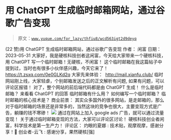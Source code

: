 # 用 ChatGPT 生成临时邮箱网站，通过谷歌广告变现

> 原文：[`www.yuque.com/for_lazy/thfiu8/wcd563igt2d9deyq`](https://www.yuque.com/for_lazy/thfiu8/wcd563igt2d9deyq)

<ne-h2 id="5205a2eb" data-lake-id="5205a2eb"><ne-heading-ext><ne-heading-anchor></ne-heading-anchor><ne-heading-fold></ne-heading-fold></ne-heading-ext><ne-heading-content><ne-text id="u9c5cd831">(22 赞)用 ChatGPT 生成临时邮箱网站，通过谷歌广告变现</ne-text></ne-heading-content></ne-h2> <ne-p id="ub91663b6" data-lake-id="ub91663b6"><ne-text id="u26bb56dd">作者： 闲富</ne-text></ne-p> <ne-p id="uec52af3e" data-lake-id="uec52af3e"><ne-text id="uc26c0d5c">日期：2023-05-31</ne-text></ne-p> <ne-p id="u732eb046" data-lake-id="u732eb046"><ne-text id="u9098039d" ne-bold="true">大家好，我是硬核科技创者这闲富，今天给大家带来一个硬核科技，用 ChatGPT 写一个临时邮箱！无硬核，不闲富！</ne-text></ne-p> <ne-p id="u957381c3" data-lake-id="u957381c3"><ne-text id="uf2681dd5" ne-bold="true">这个临时邮箱在我这篇帖子中提到过，当时也有很多小伙伴感兴趣，今天它来了！</ne-text></ne-p> <ne-p id="u35012f91" data-lake-id="u35012f91">[<ne-text id="u72757ff4">https://t.zsxq.com/0e0GLKd2q</ne-text>](https://t.zsxq.com/0e0GLKd2q)</ne-p> <ne-p id="u4cc9721e" data-lake-id="u4cc9721e"><ne-text id="u7e8dde5b">大家先来体验：  </ne-text>[<ne-text id="ua90e5d14">http://mail.xianfu.club/</ne-text>](http://mail.xianfu.club) <ne-text id="u99a67354">临时网站刚上线，大家轻虐，个别邮箱发送之后的正文解析有问题, 如果有问题，可以评论区报错！</ne-text></ne-p> <ne-p id="u5e412b61" data-lake-id="u5e412b61"><ne-text id="u1537c533">对了，整个网站的前后端代码都是由 ChatGPT 生成！</ne-text></ne-p> <ne-h1 id="9039450f" data-lake-id="9039450f"><ne-heading-ext><ne-heading-anchor></ne-heading-anchor><ne-heading-fold></ne-heading-fold></ne-heading-ext> <ne-heading-content></ne-heading-content></ne-h1> <ne-h2 id="6cf0e1a7" data-lake-id="6cf0e1a7"><ne-heading-ext><ne-heading-anchor></ne-heading-anchor><ne-heading-fold></ne-heading-fold></ne-heading-ext><ne-heading-content><ne-text id="u932c3bc9">什么是临时邮箱？</ne-text></ne-heading-content></ne-h2> <ne-p id="ufa0f1396" data-lake-id="ufa0f1396"><ne-text id="u8b5596f3">来看看 ChatGPT 的回答</ne-text></ne-p> <ne-h2 id="accf3e6e" data-lake-id="accf3e6e"><ne-heading-ext><ne-heading-anchor></ne-heading-anchor><ne-heading-fold></ne-heading-fold></ne-heading-ext><ne-heading-content><ne-text id="u0c7fb660">临时邮箱有什么用？</ne-text></ne-heading-content></ne-h2> <ne-h2 id="1d87a555" data-lake-id="1d87a555"><ne-heading-ext><ne-heading-anchor></ne-heading-anchor><ne-heading-fold></ne-heading-fold></ne-heading-ext><ne-heading-content><ne-text id="u9658bd74">如何编写一个临时邮箱？</ne-text></ne-heading-content></ne-h2> <ne-h2 id="c26ebf24" data-lake-id="c26ebf24"><ne-heading-ext><ne-heading-anchor></ne-heading-anchor><ne-heading-fold></ne-heading-fold></ne-heading-ext><ne-heading-content><ne-text id="uad67de80">临时邮箱的核心技术是？</ne-text></ne-heading-content></ne-h2> <ne-h2 id="9039450f-1" data-lake-id="9039450f-1"><ne-heading-ext><ne-heading-anchor></ne-heading-anchor><ne-heading-fold></ne-heading-fold></ne-heading-ext> <ne-heading-content></ne-heading-content></ne-h2> <ne-h2 id="1c2e6538" data-lake-id="1c2e6538"><ne-heading-ext><ne-heading-anchor></ne-heading-anchor><ne-heading-fold></ne-heading-fold></ne-heading-ext><ne-heading-content><ne-text id="u939ab866">商业前景：</ne-text></ne-heading-content></ne-h2> <ne-p id="u13e2607f" data-lake-id="u13e2607f"><ne-text id="ua06ef880">其实众多国外的很多网站，是走邮箱的，那么对于临时邮箱的场景还是非常多的，当然这块的竞争也很大，主要变现方式是广告，躺赚的钱不寒碜！</ne-text></ne-p> <ne-p id="u6736dfad" data-lake-id="u6736dfad"><ne-card data-card-name="image" data-card-type="inline" id="hthkl" data-event-boundary="card">![](img/ca9765290848162d1bc1f5340b0a9dff.png)</ne-card></ne-p> <ne-p id="u231ad8dc" data-lake-id="u231ad8dc"><ne-text id="u220e788d">通过在网站上加入 google ads 广告，就可以通过流量变现！</ne-text></ne-p> <ne-p id="u71e35ece" data-lake-id="u71e35ece"><ne-text id="u8cae945e">关于通过临时邮箱变现的方法，大家可以评论区讨论！</ne-text></ne-p> <ne-h2 id="4de0f73f" data-lake-id="4de0f73f"><ne-heading-ext><ne-heading-anchor></ne-heading-anchor><ne-heading-fold></ne-heading-fold></ne-heading-ext><ne-heading-content><ne-text id="ud4cf9723">硬核科技创业者闲富，科学技术是第一生产力！</ne-text></ne-heading-content></ne-h2> <ne-hole id="ue6da9b00" data-lake-id="ue6da9b00"><ne-card data-card-name="hr" data-card-type="block" id="RfQi6" data-event-boundary="card"><ne-p id="u70cec235" data-lake-id="u70cec235"><ne-text id="uaa0dc5dc">评论区：</ne-text></ne-p> <ne-p id="u192f9823" data-lake-id="u192f9823"><ne-text id="u9cad9821">灼眼的夏娜 : 技术贴，观摩观摩，感谢分享！🙏</ne-text> <ne-text id="u246467d0">创业者-云飞 : 感谢分享，果然硬核[强]</ne-text></ne-p></ne-card></ne-hole>